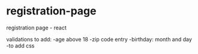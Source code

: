 # registration-page
registration page - react


validations to add:
-age above 18
-zip code entry
-birthday: month and day
-to add css
